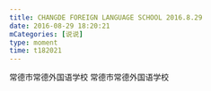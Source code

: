 ```yaml
---
title: CHANGDE FOREIGN LANGUAGE SCHOOL 2016.8.29
date: 2016-08-29 18:20:21
mCategories: [说说]
type: moment
time: t182021
---
```


<div id="pics-20160829182021"></div>

<script src="/lib/moment/pics.js"></script>
<script>
var data = [
    {"link": "2016-08-29_000009.jpeg", "type": "shuoshuo"},
    {"link": "2016-08-29_000011.jpeg", "type": "shuoshuo"},
    {"link": "2016-08-29_000012.jpeg", "type": "shuoshuo"},
    {"link": "2016-08-29_000013.jpeg", "type": "shuoshuo"},
    {"link": "2016-08-29_000014.jpeg", "type": "shuoshuo"},
    {"link": "2016-08-29_000015.jpeg", "type": "shuoshuo"},
    {"link": "2016-08-29_000016.jpeg", "type": "shuoshuo"},
    {"link": "2016-08-29_000017.jpeg", "type": "shuoshuo"},
    {"link": "2016-08-29_000018.jpeg", "type": "shuoshuo"}
];
picsRender(data, "pics-20160829182021");
</script>

常德市常德外国语学校
常德市常德外国语学校
